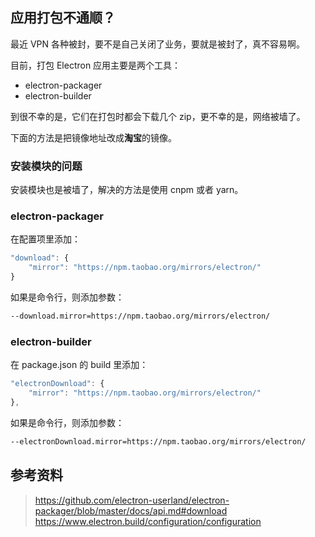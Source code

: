 ## 应用打包不通顺？

最近 VPN 各种被封，要不是自己关闭了业务，要就是被封了，真不容易啊。

目前，打包 Electron 应用主要是两个工具：
- electron-packager
- electron-builder

到很不幸的是，它们在打包时都会下载几个 zip，更不幸的是，网络被墙了。

下面的方法是把镜像地址改成**淘宝**的镜像。

### 安装模块的问题
安装模块也是被墙了，解决的方法是使用 cnpm 或者 yarn。

### electron-packager
在配置项里添加：

```js
"download": {
    "mirror": "https://npm.taobao.org/mirrors/electron/"
}
```

如果是命令行，则添加参数：

```bash
--download.mirror=https://npm.taobao.org/mirrors/electron/
```

### electron-builder
在 package.json 的 build 里添加：

```js
"electronDownload": {
    "mirror": "https://npm.taobao.org/mirrors/electron/"
},
```

如果是命令行，则添加参数：

```bash
--electronDownload.mirror=https://npm.taobao.org/mirrors/electron/
```

## 参考资料
> https://github.com/electron-userland/electron-packager/blob/master/docs/api.md#download
> https://www.electron.build/configuration/configuration

